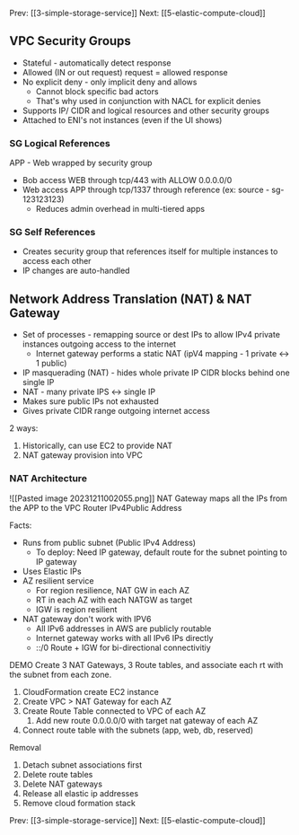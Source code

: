 Prev: [[3-simple-storage-service]]
Next: [[5-elastic-compute-cloud]]
## VPC Security Groups
- Stateful - automatically detect response 
- Allowed (IN or out request) request = allowed response
- No explicit deny - only implicit deny and allows
	- Cannot block specific bad actors
	- That's why used in conjunction with NACL for explicit denies
- Supports IP/ CIDR and logical resources and other security groups
- Attached to ENI's not instances (even if the UI shows)

### SG Logical References
APP - Web wrapped by security group
- Bob access WEB through tcp/443 with ALLOW 0.0.0.0/0
- Web access APP through tcp/1337 through reference (ex: source - sg-123123123)
	- Reduces admin overhead in multi-tiered apps

### SG Self References
- Creates security group that references itself for multiple instances to access each other
- IP changes are auto-handled


## Network Address Translation (NAT) & NAT Gateway
- Set of processes - remapping source or dest IPs to allow IPv4 private instances outgoing access to the internet
	- Internet gateway performs a static NAT (ipV4 mapping - 1 private <-> 1 public)
- IP masquerading (NAT) - hides whole private IP CIDR blocks behind one single IP
- NAT - many private IPS <-> single IP
- Makes sure public IPs not exhausted
- Gives private CIDR range outgoing internet access

2 ways:
1. Historically, can use EC2 to provide NAT
2. NAT gateway provision into VPC

### NAT Architecture
![[Pasted image 20231211002055.png]]
NAT Gateway maps all the IPs from the APP to the VPC Router IPv4Public Address

Facts:
- Runs from public subnet (Public IPv4 Address)
	- To deploy: Need IP gateway, default route for the subnet pointing to IP gateway
- Uses Elastic IPs
- AZ resilient service
	- For region resilience, NAT GW in each AZ
	- RT in each AZ with each NATGW as target
	- IGW is region resilient
- NAT gateway don't work with IPV6
	- All IPv6 addresses in AWS are publicly routable
	- Internet gateway works with all IPv6 IPs directly
	- ::/0 Route + IGW for bi-directional connectivitiy

DEMO
Create 3 NAT Gateways, 3 Route tables, and associate each rt with the subnet from each zone.

1. CloudFormation create EC2 instance 
2. Create VPC > NAT Gateway for each AZ
3. Create Route Table connected to VPC of each AZ
	1. Add new route 0.0.0.0/0 with target nat gateway of each AZ
4. Connect route table with the subnets (app, web, db, reserved)

Removal
1. Detach subnet associations first
2. Delete route tables
3. Delete NAT gateways
4. Release all elastic ip addresses
5. Remove cloud formation stack

Prev: [[3-simple-storage-service]]
Next: [[5-elastic-compute-cloud]]
